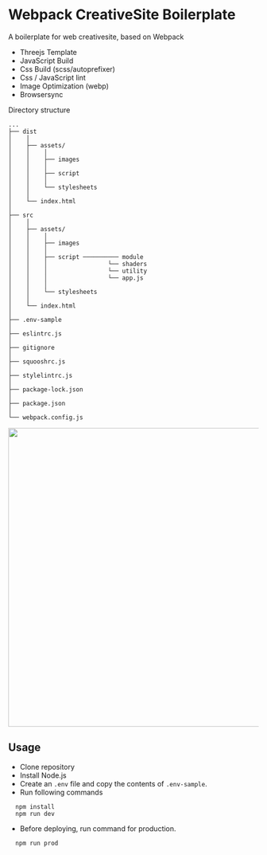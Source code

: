 # Webpack CreativeSite Boilerplate

A boilerplate for web creativesite, based on Webpack

* Threejs Template
* JavaScript Build
* Css Build (scss/autoprefixer)
* Css / JavaScript lint
* Image Optimization (webp)
* Browsersync

Directory structure

```
...
├── dist
│    │
│    ├── assets/         
│    │    │
│    │    ├── images    
│    │    │
│    │    ├── script 
│    │    │
│    │    └── stylesheets
│    │
│    └── index.html 
│
├── src
│    │
│    ├── assets/         
│    │    │
│    │    ├── images    
│    │    │
│    │    ├── script ────────── module
│    │    │                 └── shaders
│    │    │                 └── utility
│    │    │                 └── app.js
│    │    │                 
│    │    └── stylesheets
│    │
│    └── index.html 
│
├── .env-sample     
│
├── eslintrc.js 
│
├── gitignore
│
├── squooshrc.js      
│
├── stylelintrc.js         
│
├── package-lock.json          
│
├── package.json  
│
└── webpack.config.js  
```

<img src="https://user-images.githubusercontent.com/47776346/126886480-534b8b46-6534-4ad5-98ec-78e2b1633ec9.png" width="600px">

## Usage
* Clone repository<br>
* Install Node.js<br>
* Create an `.env` file and copy the contents of `.env-sample`. <br>
* Run following commands<br>
```
  npm install
  npm run dev
```

* Before deploying, run command for production.<br>
```
  npm run prod
```
